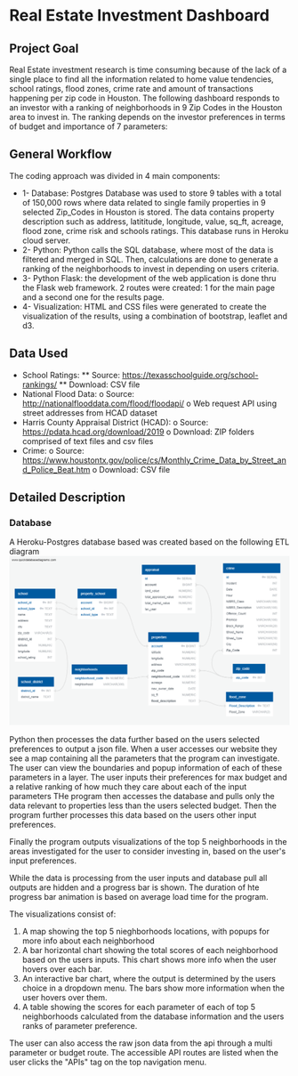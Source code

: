 # Real Estate Investment Dashboard

## Project Goal
Real Estate investment research is time consuming because of the lack of a single place to find all the information related to home value tendencies, school ratings, flood zones, crime rate and amount of transactions happening per zip code in Houston. The following dashboard responds to an investor with a ranking of neighborhoods in 9 Zip Codes in the Houston area to invest in. The ranking depends on the investor preferences in terms of budget and importance of 7 parameters: 

## General Workflow
The coding approach was divided in 4 main components:
* 1-	Database: Postgres Database was used to store 9 tables with a total of 150,000 rows where data related to single family properties in 9 selected Zip_Codes in Houston is stored. The data contains property description such as address, latititude, longitude, value, sq_ft, acreage, flood zone, crime risk and schools ratings. This database runs in Heroku cloud server.
* 2-	Python: Python calls the SQL database, where most of the data is filtered and merged in SQL. Then, calculations are done to generate a ranking of the neighborhoods to invest in depending on users criteria.
* 3-	Python Flask: the development of the web application is done thru the Flask web framework. 2 routes were created: 1 for the main page and a second one for the results page.
* 4-	Visualization: HTML and CSS files were generated to create the visualization of the results, using a combination of bootstrap, leaflet and d3.

## Data Used
* School Ratings: 
**	Source: https://texasschoolguide.org/school-rankings/ 
**	Download: CSV file
* National Flood Data: 
o	Source: http://nationalflooddata.com/flood/floodapi/ 
o	Web request API using street addresses from HCAD dataset
* Harris County Appraisal District (HCAD): 
o	Source: https://pdata.hcad.org/download/2019
o	Download: ZIP folders comprised of text files and csv files
* Crime:
o	Source: https://www.houstontx.gov/police/cs/Monthly_Crime_Data_by_Street_and_Police_Beat.htm
o	Download: CSV file


## Detailed Description

### Database
A Heroku-Postgres database based was created based on the following ETL diagram
![Figure1](Images/ETL.png)

Python then processes the data further based on the users selected preferences to output a json file.
When a user accesses our website they see a map containing all the parameters that the program can investigate.
The user can view the boundaries and popup information of each of these parameters in a layer.
The user inputs their preferences for max budget and a relative ranking of how much they care about each of the input parameters
THe program then accesses the database and pulls only the data relevant to properties less than the users selected budget.
Then the program further processes this data based on the users other input preferences.

Finally the program outputs visualizations of the top 5 neighborhoods in the areas investigated for the user to consider investing in, 
based on the user's input preferences. 

While the data is processing from the user inputs and database pull all outputs are hidden and a progress bar is shown.  The duration of hte progress bar animation is
based on average load time for the program.

The visualizations consist of:
1) A map showing the top 5 nieghborhoods locations, with popups for more info about each neighborhood
2) A bar horizontal chart showing the total scores of each neighborhood based on the users inputs.  This chart shows more info when the user hovers over each bar.
3) An interactive bar chart, where the output is determined by the users choice in a dropdown menu.  The bars show more information when the user hovers over them.
4) A table showing the scores for each parameter of each of top 5 neighborhoods calculated from the database information and the users ranks of parameter preference.

The user can also access the raw json data from the api through a multi parameter or budget route.  The accessible API routes are listed when
the user clicks the "APIs" tag on the top navigation menu.
